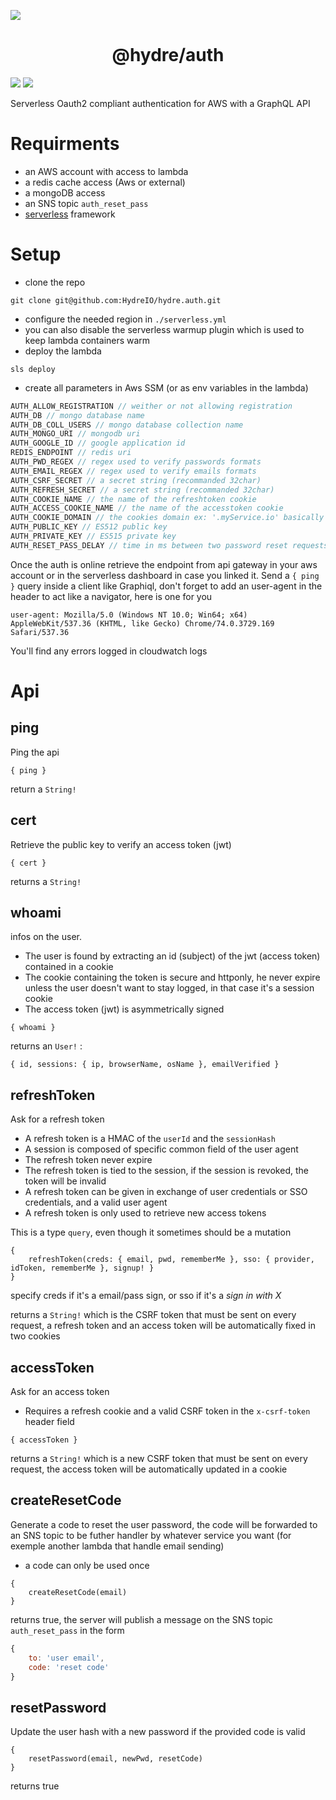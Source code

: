 ![][licence]

<h1 align=center>@hydre/auth</h1>

[![][discord]][discordlink] [![][twitter]][twitterlink]

[licence]: https://img.shields.io/github/license/HydreIO/doubt.svg?style=for-the-badge
[twitter]: https://img.shields.io/badge/follow-us-blue.svg?logo=twitter&style=for-the-badge
[twitterlink]: https://twitter.com/hydreio
[discord]: https://img.shields.io/discord/398114799776694272.svg?logo=discord&style=for-the-badge
[discordlink]: https://discord.gg/bRSpRpD

Serverless Oauth2 compliant authentication for AWS with a GraphQL API

# Requirments

- an AWS account with access to lambda
- a redis cache access (Aws or external)
- a mongoDB access
- an SNS topic `auth_reset_pass`
- [serverless](https://github.com/serverless/serverless) framework

# Setup

- clone the repo
```
git clone git@github.com:HydreIO/hydre.auth.git
```

- configure the needed region in `./serverless.yml`
- you can also disable the serverless warmup plugin which is used to keep lambda containers warm
- deploy the lambda

```
sls deploy
```
- create all parameters in Aws SSM (or as env variables in the lambda)
```js
AUTH_ALLOW_REGISTRATION // weither or not allowing registration
AUTH_DB // mongo database name
AUTH_DB_COLL_USERS // mongo database collection name
AUTH_MONGO_URI // mongodb uri
AUTH_GOOGLE_ID // google application id
REDIS_ENDPOINT // redis uri
AUTH_PWD_REGEX // regex used to verify passwords formats
AUTH_EMAIL_REGEX // regex used to verify emails formats
AUTH_CSRF_SECRET // a secret string (recommanded 32char)
AUTH_REFRESH_SECRET // a secret string (recommanded 32char)
AUTH_COOKIE_NAME // the name of the refreshtoken cookie
AUTH_ACCESS_COOKIE_NAME // the name of the accesstoken cookie
AUTH_COOKIE_DOMAIN // the cookies domain ex: '.myService.io' basically the domain where you have to access those cookies
AUTH_PUBLIC_KEY // ES512 public key
AUTH_PRIVATE_KEY // ES515 private key
AUTH_RESET_PASS_DELAY // time in ms between two password reset requests
```

Once the auth is online retrieve the endpoint from api gateway in your aws account or in the serverless dashboard in case you linked it.
Send a `{ ping }` query inside a client like Graphiql, don't forget to add an user-agent in the header to act like a navigator, here is one for you

```
user-agent: Mozilla/5.0 (Windows NT 10.0; Win64; x64) AppleWebKit/537.36 (KHTML, like Gecko) Chrome/74.0.3729.169 Safari/537.36
```

You'll find any errors logged in cloudwatch logs

# Api

## ping
Ping the api
```
{ ping }
```
return a `String!`

## cert
Retrieve the public key to verify an access token (jwt)
```
{ cert }
```
returns a `String!`

## whoami
infos on the user.
* The user is found by extracting an id (subject) of the jwt (access token) contained in a cookie
* The cookie containing the token is secure and httponly, he never expire unless the user doesn't want to stay logged, in that case it's a session cookie
* The access token (jwt) is asymmetrically signed 
```
{ whoami }
```
returns an `User!` :
```
{ id, sessions: { ip, browserName, osName }, emailVerified }
```

## refreshToken
Ask for a refresh token
* A refresh token is a HMAC of the `userId` and the `sessionHash`
* A session is composed of specific common field of the user agent
* The refresh token never expire
* The refresh token is tied to the session, if the session is revoked, the token will be invalid
* A refresh token can be given in exchange of user credentials or SSO credentials, and a valid user agent
* A refresh token is only used to retrieve new access tokens

This is a type `query`, even though it sometimes should be a mutation
```
{
	refreshToken(creds: { email, pwd, rememberMe }, sso: { provider, idToken, rememberMe }, signup! }
}
``` 
specify creds if it's a email/pass sign, or sso if it's a _sign in with X_

returns a `String!` which is the CSRF token that must be sent on every request, a refresh token and an access token will be automatically fixed in two cookies

## accessToken
Ask for an access token
* Requires a refresh cookie and a valid CSRF token in the `x-csrf-token` header field

```
{ accessToken }
```
returns a `String!` which is a new CSRF token that must be sent on every request, the access token will be automatically updated in a cookie

## createResetCode
Generate a code to reset the user password, the code will be forwarded to an SNS topic to be futher handler by whatever service you want (for exemple another lambda that handle email sending)
- a code can only be used once

```
{
	createResetCode(email)
}
```

returns true, the server will publish a message on the SNS topic `auth_reset_pass` in the form
```js
{
	to: 'user email',
	code: 'reset code'
}
```

## resetPassword
Update the user hash with a new password if the provided code is valid

```
{
	resetPassword(email, newPwd, resetCode)
}
```

returns true